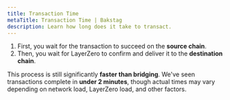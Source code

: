 ```yaml
---
title: Transaction Time
metaTitle: Transaction Time | Bakstag
description: Learn how long does it take to transact.
---
```


1. First, you wait for the transaction to succeed on the **source chain**.
2. Then, you wait for LayerZero to confirm and deliver it to the **destination chain**.

This process is still significantly **faster than bridging**. We've seen transactions complete in **under 2 minutes**, though actual times may vary depending on network load, LayerZero load, and other factors.